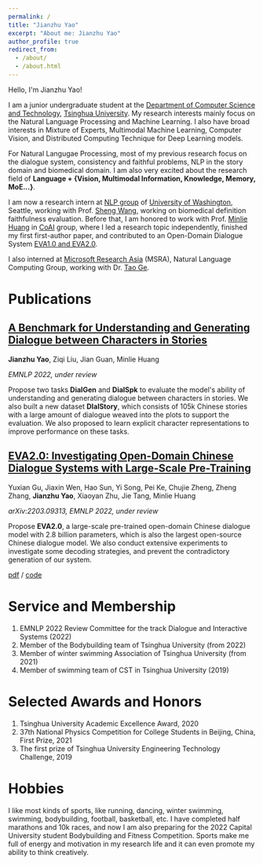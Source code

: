```yaml
---
permalink: /
title: "Jianzhu Yao"
excerpt: "About me: Jianzhu Yao"
author_profile: true
redirect_from: 
  - /about/
  - /about.html
---
```

Hello, I'm Jianzhu Yao!

I am a junior undergraduate student at the [Department of Computer Science and Technology](https://www.cs.tsinghua.edu.cn/), [Tsinghua University](https://www.tsinghua.edu.cn/). My research interests mainly focus on the Natural Language Processing and Machine Learning. I also have broad interests in Mixture of Experts, Multimodal Machine Learning, Computer Vision, and Distributed Computing Technique for Deep Learning models.

For Natural Langugae Processing, most of my previous research focus on the dialogue system, consistency and faithful problems, NLP in the story domain and biomedical domain. I am also very excited about the research field of **Language + {Vision, Multimodal Information, Knowledge, Memory, MoE...}**.

I am now a research intern at [NLP group](https://www.cs.washington.edu/research/nlp) of [University of Washington](https://www.cs.washington.edu/), Seattle, working with Prof. [Sheng Wang](https://homes.cs.washington.edu/~swang/), working on biomedical definition faithfulness evaluation. Before that, I am honored to work with Prof. [Minlie Huang](http://coai.cs.tsinghua.edu.cn/hml) in [CoAI](http://coai.cs.tsinghua.edu.cn/) group, where I led a research topic independently, finished my first first-author paper, and contributed to an Open-Domain Dialogue System [EVA1.0 and EVA2.0](https://github.com/thu-coai/EVA).

I also interned at [Microsoft Research Asia](https://www.microsoft.com/en-us/research/lab/microsoft-research-asia/) (MSRA), Natural Language Computing Group, working with Dr. [Tao Ge](https://www.microsoft.com/en-us/research/people/tage/).

Publications
============

## [A Benchmark for Understanding and Generating Dialogue between Characters in Stories](https://yao-jz.github.io/publications/)

**Jianzhu Yao**, Ziqi Liu, Jian Guan, Minlie Huang

*EMNLP 2022, under review*

Propose two tasks **DialGen** and **DialSpk** to evaluate the model's ability of understanding and generating dialogue between characters in stories. We also built a new dataset **DIalStory**, which consists of 105k Chinese stories with a large amount of dialogue weaved into the plots to support the evaluation. We also proposed to learn explicit character representations to improve performance on these tasks.

[EVA2.0: Investigating Open-Domain Chinese Dialogue Systems with Large-Scale Pre-Training](https://yao-jz.github.io/publications/)
----------------------------------------------------------------------------------------

Yuxian Gu, Jiaxin Wen, Hao Sun, Yi Song, Pei Ke, Chujie Zheng, Zheng Zhang, **Jianzhu Yao**, Xiaoyan Zhu, Jie Tang, Minlie Huang

*arXiv:2203.09313, EMNLP 2022, under review*

Propose **EVA2.0**, a large-scale pre-trained open-domain Chinese dialogue model with 2.8 billion parameters, which is also the largest open-source Chinese dialogue model. We also conduct extensive experiments to investigate some decoding strategies, and prevent the contradictory generation of our system.

[pdf](https://arxiv.org/pdf/2203.09313.pdf) / [code](https://github.com/thu-coai/EVA)

# Service and Membership

1. EMNLP 2022 Review Committee for the track Dialogue and Interactive Systems (2022)
2. Member of the Bodybuilding team of Tsinghua University (from 2022)
3. Member of winter swimming Association of Tsinghua University (from 2021)
4. Member of swimming team of CST in Tsinghua University (2019)

# Selected Awards and Honors

1. Tsinghua University Academic Excellence Award, 2020
2. 37th National Physics Competition for College Students in Beijing, China, First Prize, 2021
3. The first prize of Tsinghua University Engineering Technology Challenge, 2019

# Hobbies

I like most kinds of sports, like running, dancing, winter swimming, swimming, bodybuilding, football, basketball, etc. I have completed half marathons and 10k races, and now I am also preparing for the 2022 Capital University student Bodybuilding and Fitness Competition. Sports make me full of energy and motivation in my research life and it can even promote my ability to think creatively.

<!-- ```
Example: editing a markdown file for a talk
![Editing a markdown file for a talk](/images/editing-talk.png)
``` -->
